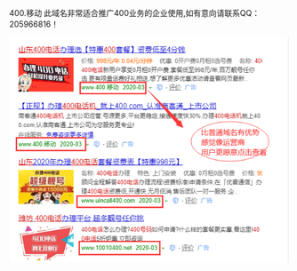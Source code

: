   400.移动  此域名非常适合推广400业务的企业使用,如有意向请联系QQ：205966816！
  
      
![image](https://github.com/205966816/400.github.io/raw/master/imgs/1.png)
